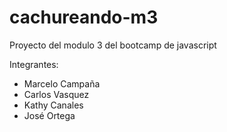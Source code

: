 # cachureando-m3
Proyecto del modulo 3 del bootcamp de  javascript

Integrantes: 
- Marcelo Campaña
- Carlos Vasquez
- Kathy Canales
- José Ortega

